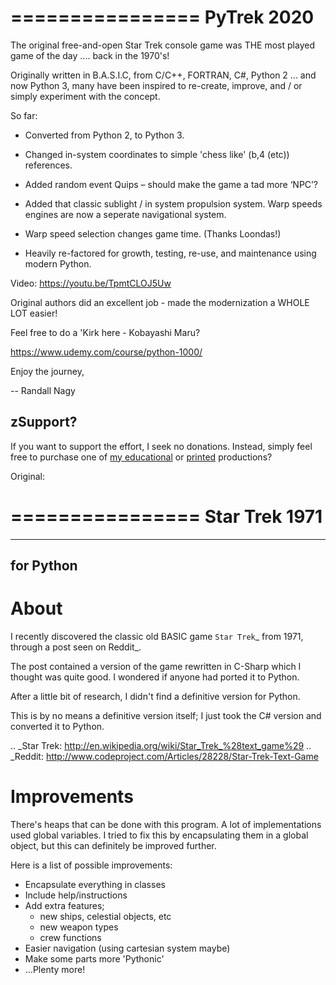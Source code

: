 ================
 PyTrek 2020
================

The original free-and-open Star Trek console game was THE most played game of the day .... back in the 1970's! 

Originally written in B.A.S.I.C, from C/C++, FORTRAN, C#, Python 2 ... and now Python 3, many have been inspired to re-create, improve, and / or simply experiment with the concept.

So far:

* Converted from Python 2, to Python 3. 

* Changed in-system coordinates to simple 'chess like' (b,4 (etc)) references.

* Added random event Quips – should make the game a tad more ‘NPC’?

* Added that classic sublight / in system propulsion system. Warp speeds engines are now a seperate navigational system.

* Warp speed selection changes game time. (Thanks Loondas!)

* Heavily re-factored for growth, testing, re-use, and maintenance using modern Python.

Video: https://youtu.be/TpmtCLOJ5Uw

Original authors did an excellent job - made the modernization a WHOLE LOT easier!

Feel free to do a 'Kirk here - Kobayashi Maru?

https://www.udemy.com/course/python-1000/ 



Enjoy the journey,


-- Randall Nagy


## zSupport?
If you want to support the effort, I seek no donations. Instead, simply feel free to purchase one of [my educational](https://www.udemy.com/user/randallnagy2/) or [printed](https://www.amazon.com/Randall-Nagy/e/B08ZJLH1VN?ref=sr_ntt_srch_lnk_1&qid=1660050704&sr=8-1) productions?

Original:


================
 Star Trek 1971
================
------------
 for Python
------------

About
=====

I recently discovered the classic old BASIC game `Star Trek`_ from 1971, through a post seen on Reddit_.

The post contained a version of the game rewritten in C-Sharp which I thought was quite good.
I wondered if anyone had ported it to Python.

After a little bit of research, I didn't find a definitive version for Python.

This is by no means a definitive version itself; I just took the C# version and converted it to Python.

.. _Star Trek: http://en.wikipedia.org/wiki/Star_Trek_%28text_game%29
.. _Reddit: http://www.codeproject.com/Articles/28228/Star-Trek-Text-Game

Improvements
============

There's heaps that can be done with this program. A lot of implementations used global variables.
I tried to fix this by encapsulating them in a global object, but this can definitely be improved further.

Here is a list of possible improvements:

- Encapsulate everything in classes
- Include help/instructions
- Add extra features;
   + new ships, celestial objects, etc
   + new weapon types
   + crew functions
- Easier navigation (using cartesian system maybe)
- Make some parts more 'Pythonic'
- ...Plenty more!


